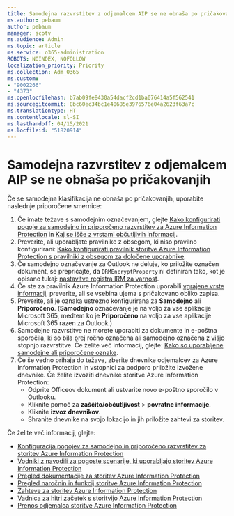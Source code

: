 ```yaml
---
title: Samodejna razvrstitev z odjemalcem AIP se ne obnaša po pričakovanjih
ms.author: pebaum
author: pebaum
manager: scotv
ms.audience: Admin
ms.topic: article
ms.service: o365-administration
ROBOTS: NOINDEX, NOFOLLOW
localization_priority: Priority
ms.collection: Adm_O365
ms.custom:
- "9002266"
- "4373"
ms.openlocfilehash: b7ab09fe8430a54dacf2cd1ba076414a5f562541
ms.sourcegitcommit: 8bc60ec34bc1e40685e3976576e04a2623f63a7c
ms.translationtype: HT
ms.contentlocale: sl-SI
ms.lasthandoff: 04/15/2021
ms.locfileid: "51820914"
---
```

# <a name="automatic-classification-not-behaving-as-expected-with-the-aip-client"></a>Samodejna razvrstitev z odjemalcem AIP se ne obnaša po pričakovanjih

Če se samodejna klasifikacija ne obnaša po pričakovanjih, uporabite naslednje priporočene smernice:

1. Če imate težave s samodejnim označevanjem, glejte [Kako konfigurirati pogoje za samodejno in priporočeno razvrstitev za Azure Information Protection](https://docs.microsoft.com/azure/information-protection/configure-policy-classification) in [Kaj se išče z vrstami občutljivih informacij](https://docs.microsoft.com/microsoft-365/compliance/sensitive-information-type-entity-definitions).
2. Preverite, ali uporabljate pravilnike z obsegom, ki niso pravilno konfigurirani: [Kako konfigurirati pravilnik storitve Azure Information Protection s pravilniki z obsegom za določene uporabnike](https://docs.microsoft.com/azure/information-protection/configure-policy-scope).
3. Če samodejno označevanje za Outlook ne deluje, ko priložite označen dokument, se prepričajte, da `DRMEncryptProperty` ni definiran tako, kot je opisano tukaj: [nastavitve registra IRM za varnost](https://docs.microsoft.com/deployoffice/security/protect-sensitive-messages-and-documents-by-using-irm-in-office#office-2016-irm-registry-key-options).
4. Če ste za pravilnik Azure Information Protection uporabili [vgrajene vrste informacij](https://support.office.com/article/What-the-sensitive-information-types-look-for-fd505979-76be-4d9f-b459-abef3fc9e86b), preverite, ali se vsebina ujema s pričakovano obliko zapisa.
5. Preverite, ali je oznaka ustrezno konfigurirana za **Samodejno** ali **Priporočeno**. (**Samodejno** označevanje je na voljo za vse aplikacije Microsoft 365, medtem ko je **Priporočeno** na voljo za vse aplikacije Microsoft 365 razen za Outlook.)
6. Samodejne razvrstitve ne morete uporabiti za dokumente in e-poštna sporočila, ki so bila prej ročno označena ali samodejno označena z višjo stopnjo razvrstitve.  Če želite več informacij, glejte: [Kako so uporabljene samodejne ali priporočene oznake](https://docs.microsoft.com/azure/information-protection/configure-policy-classification#how-automatic-or-recommended-labels-are-applied).
7. Če še vedno prihaja do težave, zberite dnevnike odjemalcev za Azure Information Protection in vstopnici za podporo priložite izvožene dnevnike. Če želite izvoziti dnevnike storitve Azure Information Protection:
    - Odprite Officeov dokument ali ustvarite novo e-poštno sporočilo v Outlooku.
    - Kliknite pomoč za **zaščito/občutljivost** > **povratne informacije**.
    - Kliknite **izvoz dnevnikov**.
    - Shranite dnevnike na svojo lokacijo in jih priložite zahtevi za storitev.

Če želite več informacij, glejte:

- [Konfiguracija pogojev za samodejno in priporočeno razvrstitev za storitev Azure Information Protection](https://docs.microsoft.com/azure/information-protection/configure-policy-classification)
- [Vodniki z navodili za pogoste scenarije, ki uporabljajo storitev Azure Information Protection](https://docs.microsoft.com/azure/information-protection/how-to-guides)
- [Pregled dokumentacije za storitev Azure Information Protection](https://docs.microsoft.com/azure/information-protection/what-is-information-protection)
- [Pregled naročnin in funkcij storitve Azure Information Protection](https://azure.microsoft.com/pricing/details/information-protection)
- [Zahteve za storitev Azure Information Protection](https://docs.microsoft.com/azure/information-protection/get-started/requirements)
- [Vadnica za hitri začetek s storitvijo Azure Information Protection](https://docs.microsoft.com/azure/information-protection/get-started/infoprotect-quick-start-tutorial)
- [Prenos odjemalca storitve Azure Information Protection](https://www.microsoft.com/download/details.aspx?id=53018)
